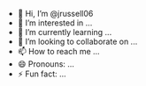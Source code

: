 - 👋 Hi, I’m @jrussell06
- 👀 I’m interested in ...
- 🌱 I’m currently learning ...
- 💞️ I’m looking to collaborate on ...
- 📫 How to reach me ...
- 😄 Pronouns: ...
- ⚡ Fun fact: ...

<!---
jrussell06/jrussell06 is a ✨ particular ✨ repository because its `README.md` (this file) appears on your GitHub profile.
You can click the Preview link to take a look at your changes.
--->
